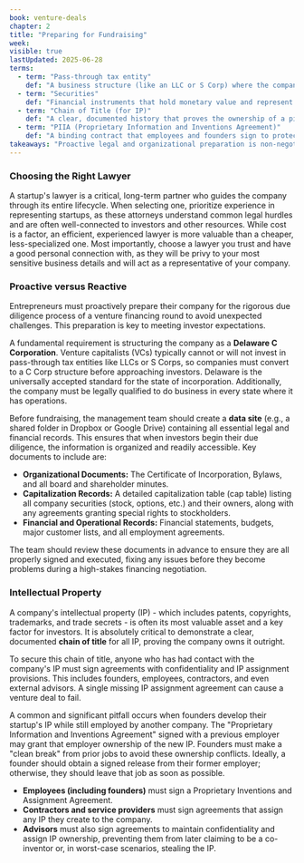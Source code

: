 ```yaml
---
book: venture-deals
chapter: 2
title: "Preparing for Fundraising"
week: 
visible: true
lastUpdated: 2025-06-28
terms:
  - term: "Pass-through tax entity"
    def: "A business structure (like an LLC or S Corp) where the company's profits and losses are passed directly to the owners' personal tax returns, avoiding a separate corporate-level income tax. VCs typically do not invest in these."
  - term: "Securities"
    def: "Financial instruments that hold monetary value and represent an ownership position in a company (stock), a creditor relationship (bonds), or rights to ownership (options). For a startup, this includes common stock, preferred stock, and stock options."
  - term: "Chain of Title (for IP)"
    def: "A clear, documented history that proves the ownership of a piece of intellectual property. For a startup, it means showing how all IP was legally transferred from its creators - such as founders, employees, and contractors - to the company itself."
  - term: "PIIA (Proprietary Information and Inventions Agreement)"
    def: "A binding contract that employees and founders sign to protect a company's confidential information and to formally assign ownership of any inventions they create, related to the business, to the company."
takeaways: "Proactive legal and organizational preparation is non-negotiable before seeking funding. By establishing the correct corporate structure, organizing documents, and securing all intellectual property rights upfront, entrepreneurs can avoid costly and deal-killing mistakes. This principle of diligence and 'getting your house in order' is a crucial skill for any business or project, not just venture-backed startups."
---
```


### Choosing the Right Lawyer
A startup's lawyer is a critical, long-term partner who guides the company through its entire lifecycle. When selecting one, prioritize experience in representing startups, as these attorneys understand common legal hurdles and are often well-connected to investors and other resources. While cost is a factor, an efficient, experienced lawyer is more valuable than a cheaper, less-specialized one. Most importantly, choose a lawyer you trust and have a good personal connection with, as they will be privy to your most sensitive business details and will act as a representative of your company.

### Proactive versus Reactive
Entrepreneurs must proactively prepare their company for the rigorous due diligence process of a venture financing round to avoid unexpected challenges. This preparation is key to meeting investor expectations.

A fundamental requirement is structuring the company as a **Delaware C Corporation**. Venture capitalists (VCs) typically cannot or will not invest in pass-through tax entities like LLCs or S Corps, so companies must convert to a C Corp structure before approaching investors. Delaware is the universally accepted standard for the state of incorporation. Additionally, the company must be legally qualified to do business in every state where it has operations.

Before fundraising, the management team should create a **data site** (e.g., a shared folder in Dropbox or Google Drive) containing all essential legal and financial records. This ensures that when investors begin their due diligence, the information is organized and readily accessible. Key documents to include are:
- **Organizational Documents:** The Certificate of Incorporation, Bylaws, and all board and shareholder minutes.
- **Capitalization Records:** A detailed capitalization table (cap table) listing all company securities (stock, options, etc.) and their owners, along with any agreements granting special rights to stockholders.
- **Financial and Operational Records:** Financial statements, budgets, major customer lists, and all employment agreements.

The team should review these documents in advance to ensure they are all properly signed and executed, fixing any issues before they become problems during a high-stakes financing negotiation.

### Intellectual Property
A company's intellectual property (IP) - which includes patents, copyrights, trademarks, and trade secrets - is often its most valuable asset and a key factor for investors. It is absolutely critical to demonstrate a clear, documented **chain of title** for all IP, proving the company owns it outright.

To secure this chain of title, anyone who has had contact with the company's IP must sign agreements with confidentiality and IP assignment provisions. This includes founders, employees, contractors, and even external advisors. A single missing IP assignment agreement can cause a venture deal to fail.

A common and significant pitfall occurs when founders develop their startup's IP while still employed by another company. The "Proprietary Information and Inventions Agreement" signed with a previous employer may grant that employer ownership of the new IP. Founders must make a "clean break" from prior jobs to avoid these ownership conflicts. Ideally, a founder should obtain a signed release from their former employer; otherwise, they should leave that job as soon as possible.

- **Employees (including founders)** must sign a Proprietary Inventions and Assignment Agreement.
- **Contractors and service providers** must sign agreements that assign any IP they create to the company.
- **Advisors** must also sign agreements to maintain confidentiality and assign IP ownership, preventing them from later claiming to be a co-inventor or, in worst-case scenarios, stealing the IP.